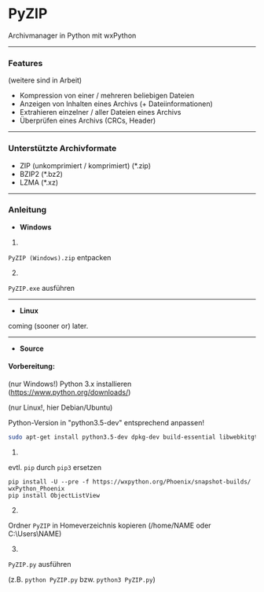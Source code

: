 # PyZIP
Archivmanager in Python mit wxPython
***
### Features
(weitere sind in Arbeit)

- Kompression von einer / mehreren beliebigen Dateien
- Anzeigen von Inhalten eines Archivs (+ Dateiinformationen)
- Extrahieren einzelner / aller Dateien eines Archivs
- Überprüfen eines Archivs (CRCs, Header)

***
### Unterstützte Archivformate

- ZIP (unkomprimiert / komprimiert) (*.zip)
- BZIP2 (*.bz2)
- LZMA (*.xz)

***
### Anleitung

- **Windows**

1.

``PyZIP (Windows).zip`` entpacken

2.

``PyZIP.exe`` ausführen

***
- **Linux**

coming (sooner or) later.

***
- **Source**

#### Vorbereitung:

(nur Windows!) Python 3.x installieren (https://www.python.org/downloads/)

(nur Linux!, hier Debian/Ubuntu)

Python-Version in "python3.5-dev" entsprechend anpassen!
```bash
sudo apt-get install python3.5-dev dpkg-dev build-essential libwebkitgtk-dev libjpeg-dev libtiff-dev libgtk2.0-dev libsdl1.2-dev libgstreamer-plugins-base0.10-dev libnotify-dev freeglut3 freeglut3-dev python3-pip python3-setuptools
```



1.

evtl. ``pip`` durch ``pip3`` ersetzen
```
pip install -U --pre -f https://wxpython.org/Phoenix/snapshot-builds/ wxPython_Phoenix
pip install ObjectListView
```

2.

Ordner ``PyZIP`` in Homeverzeichnis kopieren (/home/NAME oder C:\Users\NAME)

3.

``PyZIP.py`` ausführen

(z.B. ``python PyZIP.py`` bzw. ``python3 PyZIP.py``)
